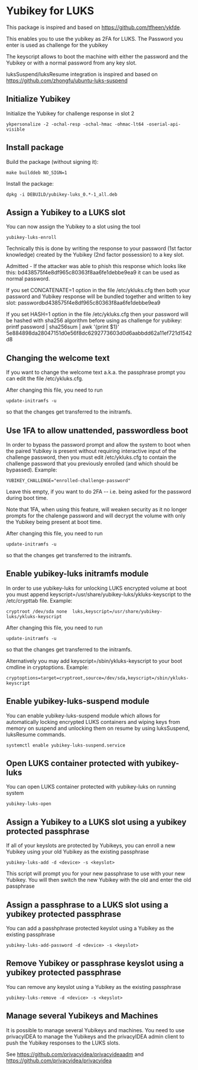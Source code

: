 Yubikey for LUKS
================

This package is inspired and based on https://github.com/tfheen/ykfde.

This enables you to use the yubikey as 2FA for LUKS.
The Password you enter is used as challenge for the yubikey

The keyscript allows to boot the machine with either
the password and the Yubikey or with a normal password
from any key slot.

luksSuspend/luksResume integration is inspired and based on https://github.com/zhongfu/ubuntu-luks-suspend

Initialize Yubikey
------------------

Initialize the Yubikey for challenge response in slot 2

    ykpersonalize -2 -ochal-resp -ochal-hmac -ohmac-lt64 -oserial-api-visible

Install package
---------------

Build the package (without signing it):

    make builddeb NO_SIGN=1

Install the package:

    dpkg -i DEBUILD/yubikey-luks_0.*-1_all.deb

Assign a Yubikey to a LUKS slot
--------------------------------

You can now assign the Yubikey to a slot using the tool

    yubikey-luks-enroll

Technically this is done by writing the response to your password (1st factor
knowledge) created by the Yubikey (2nd factor possession) to a key slot.

Admitted - If the attacker was able to phish this response which looks like
this:
    bd438575f4e8df965c80363f8aa6fe1debbe9ea9
it can be used as normal password.

If you set CONCATENATE=1 option in the file /etc/ykluks.cfg then both your password and Yubikey response will be bundled together and written to key slot: passwordbd438575f4e8df965c80363f8aa6fe1debbe9ea9

If you set HASH=1 option in the file /etc/ykluks.cfg then your password will be hashed with sha256 algorithm before using as challenge for yubikey: printf password | sha256sum | awk '{print $1}'
5e884898da28047151d0e56f8dc6292773603d0d6aabbdd62a11ef721d1542d8

Changing the welcome text
-------------------------

If you want to change the welcome text a.k.a. the passphrase prompt you can edit
the file /etc/ykluks.cfg.

After changing this file, you need to run

    update-initramfs -u

so that the changes get transferred to the initramfs.

Use 1FA to allow unattended, passwordless boot 
----------------------------------------------

In order to bypass the password prompt and allow the system to boot when the paired Yubikey is present without requiring interactive input of the challenge password, then you must edit /etc/ykluks.cfg to contain the challenge password that you previously enrolled (and which should be bypassed). Example: 

    YUBIKEY_CHALLENGE="enrolled-challenge-password"

Leave this empty, if you want to do 2FA -- i.e. being asked for the password during boot time.

Note that 1FA, when using this feature, will weaken security as it no longer prompts for the chalenge password and will decrypt the volume with only the Yubikey being present at boot time.

After changing this file, you need to run

    update-initramfs -u

so that the changes get transferred to the initramfs.


Enable yubikey-luks initramfs module
------------------------------------

In order to use yubikey-luks for unlocking LUKS encrypted volume at boot you must append keyscript=/usr/share/yubikey-luks/ykluks-keyscript to the /etc/crypttab file. Example:

    cryptroot /dev/sda none  luks,keyscript=/usr/share/yubikey-luks/ykluks-keyscript

After changing this file, you need to run

    update-initramfs -u

so that the changes get transferred to the initramfs.

Alternatively you may add keyscript=/sbin/ykluks-keyscript to your boot cmdline in cryptoptions. Example:

    cryptoptions=target=cryptroot,source=/dev/sda,keyscript=/sbin/ykluks-keyscript

Enable yubikey-luks-suspend module
----------------------------------

You can enable yubikey-luks-suspend module which allows for automatically locking encrypted LUKS containers and wiping keys from memory on suspend and unlocking them on resume by using luksSuspend, luksResume commands.
 
    systemctl enable yubikey-luks-suspend.service

Open LUKS container protected with yubikey-luks
-----------------------------------------------

You can open LUKS container protected with yubikey-luks on running system

    yubikey-luks-open

    
Assign a Yubikey to a LUKS slot using a yubikey protected passphrase
-----------------------------------------------

If all of your keyslots are protected by Yubikeys, you can enroll a new Yubikey using your old Yubikey as the existing passphrase

    yubikey-luks-add -d <device> -s <keyslot>

This script will prompt you for your new passphrase to use with your new Yubikey.
You will then switch the new Yubikey with the old and enter the old passphrase


Assign a passphrase to a LUKS slot using a yubikey protected passphrase
-----------------------------------------------

You can add a passhphrase protected keyslot using a Yubikey as the existing passphrase

    yubikey-luks-add-password -d <device> -s <keyslot>
    
    
Remove Yubikey or passphrase keyslot using a yubikey protected passphrase
-----------------------------------------------

You can remove any keyslot using a Yubikey as the existing passphrase

    yubikey-luks-remove -d <device> -s <keyslot>

    
Manage several Yubikeys and Machines
------------------------------------

It is possible to manage several Yubikeys and machines.
You need to use privacyIDEA to manage the Yubikeys and
the privacyIDEA admin client to push the Yubikey responses
to the LUKS slots.

See https://github.com/privacyidea/privacyideaadm and
https://github.com/privacyidea/privacyidea
